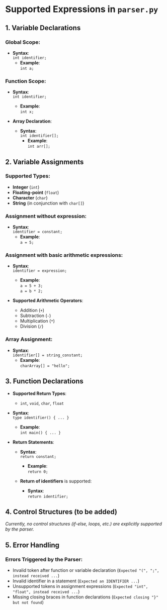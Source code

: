 # Supported Expressions in `parser.py`

## 1. **Variable Declarations**

### Global Scope:
- **Syntax**:  
  ```int identifier;```
  - **Example**:  
    ```int a;```

### Function Scope:
- **Syntax**:  
  ```int identifier;```
  - **Example**:  
    ```int x;```

- **Array Declaration**:
  - **Syntax**:  
    ```int identifier[];```
    - **Example**:  
      ```int arr[];```

## 2. **Variable Assignments**

### Supported Types:
- **Integer** (`int`)
- **Floating-point** (`float`)
- **Character** (`char`)
- **String** (in conjunction with `char[]`)

### Assignment without expression:
- **Syntax**:  
  ```identifier = constant;```
  - **Example**:  
    ```a = 5;```

### Assignment with basic arithmetic expressions:
- **Syntax**:  
  ```identifier = expression;```
  - **Example**:  
    ```a = 5 + 3;```  
    ```a = b * 2;```

- **Supported Arithmetic Operators**:
  - Addition (`+`)
  - Subtraction (`-`)
  - Multiplication (`*`)
  - Division (`/`)

### Array Assignment:
- **Syntax**:  
  ```identifier[] = string_constant;```
  - **Example**:  
    ```charArray[] = "hello";```

## 3. **Function Declarations**

- **Supported Return Types**:
  - `int`, `void`, `char`, `float`

- **Syntax**:  
  ```type identifier() { ... }```
  - **Example**:  
    ```int main() { ... }```

- **Return Statements**:
  - **Syntax**:  
    ```return constant;```
    - **Example**:  
      ```return 0;```

  - **Return of identifiers** is supported:
    - **Syntax**:  
      ```return identifier;```

## 4. **Control Structures (to be added)**

_Currently, no control structures (if-else, loops, etc.) are explicitly supported by the parser._

## 5. **Error Handling**

### Errors Triggered by the Parser:
- Invalid token after function or variable declaration (`Expected "(", ";", instead received ...`)
- Invalid identifier in a statement (`Expected an IDENTIFIER ...`)
- Unsupported tokens in assignment expressions (`Expected "int", "float", instead received ...`)
- Missing closing braces in function declarations (`Expected closing "}" but not found`)
